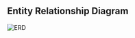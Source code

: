 ## Entity Relationship Diagram
![ERD](https://drive.google.com/file/d/1_rO0WBfAqjTKDVbe3daTKDzdpeLILaQs/view?usp=sharing)
